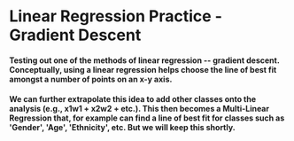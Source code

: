 # Linear Regression Practice - Gradient Descent
#### Testing out one of the methods of linear regression -- gradient descent. Conceptually, using a linear regression helps choose the line of best fit amongst a number of points on an x-y axis.

#### We can further extrapolate this idea to add other classes onto the analysis (e.g., x1w1 + x2w2 + etc.). This then becomes a Multi-Linear Regression that, for example can find a line of best fit for classes such as 'Gender', 'Age', 'Ethnicity', etc. But we will keep this shortly.